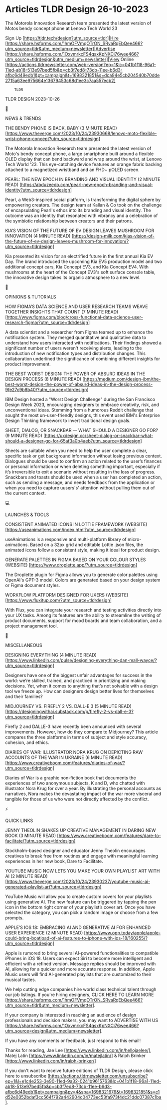 # Articles TLDR Design 26-10-2023

The Motorola Innovation Research team presented the latest version of
Motos bendy concept phone at Lenovo Tech World 23  

Sign Up [https://tldr.tech/design?utm_source=tldr]|Hire
[https://share.hsforms.com/1hmOFVmqOTrON_SRvaRqEbQee466?utm_source=tldr&utm_medium=newsletter]|Advertise
[https://share.hsforms.com/1OxvmrkcFS4qsxKpNXCi76wee466?utm_source=tldrdesign&utm_medium=newsletter]|View
Online
[https://actions.tldrnewsletter.com/web-version?ep=1&lc=041b1f18-96a1-11ed-ab18-513e97bed5fb&p=cb3f7ed8-73cb-11ee-b6d3-afbc6d49edb1&pt=campaign&t=1698321851&s=dca94e5cb204540b70dde2715a63ee975664e13679453c68d1ee3c7aa557ecb2]


		TLDR 

TLDR DESIGN 2023-10-26

📱 

NEWS & TRENDS

 THE BENDY PHONE IS BACK, BABY (3 MINUTE READ)
[https://www.theverge.com/2023/10/24/23930668/lenovo-moto-flexible-wrist-phone-concept?utm_source=tldrdesign]


 The Motorola Innovation Research team presented the latest version of
Moto's bendy concept phone, a large smartphone built around a flexible
OLED display that can bend backward and wrap around the wrist, at
Lenovo Tech World '23. This eye-catching device features an orange
fabric backing attached to a magnetized wristband and an FHD+ pOLED
screen. 

 PEARL: THE NEW EPOCH IN BRANDING AND VISUAL IDENTITY (2 MINUTE READ)
[https://abduzeedo.com/pearl-new-epoch-branding-and-visual-identity?utm_source=tldrdesign]


 Pearl, a Web3-inspired social platform, is transforming the digital
sphere by empowering creators. The design team at Kallan & Co took on
the challenge of encapsulating Pearl's ethos into its branding and
visual identity. The outcome was an identity that resonated with
vibrancy and a celebration of the symbiotic relationship between
creators and their patrons. 

 KIA’S VISION OF THE FUTURE OF EV DESIGN LEAVES MUSHROOM FOR
INNOVATION (4 MINUTE READ)
[https://design-milk.com/kias-vision-of-the-future-of-ev-design-leaves-mushroom-for-innovation/?utm_source=tldrdesign]


 Kia presented its vision for an electrified future in the first
annual Kia EV Day. The brand introduced the upcoming Kia EV5
production model and two additional concept cars, Kia Concept EV3, and
Kia Concept EV4. With mushrooms at the heart of the Concept EV3's soft
surface console table, the innovative design takes its organic
atmosphere to a new level. 

🚀 

OPINIONS & TUTORIALS

 HOW FIGMA’S DATA SCIENCE AND USER RESEARCH TEAMS WEAVE TOGETHER
INSIGHTS THAT COUNT (7 MINUTE READ)
[https://www.figma.com/blog/cross-functional-data-science-user-research-figma/?utm_source=tldrdesign]


 A data scientist and a researcher from Figma teamed up to enhance the
notification system. They merged quantitative and qualitative data to
understand how users interacted with notifications. Their findings
showed a significant number of users weren't receiving alerts, leading
to the introduction of new notification types and distribution
changes. This collaboration underlined the significance of combining
different insights for product improvement. 

 THE BEST WORST DESIGN: THE POWER OF ABSURD IDEAS IN THE DESIGN
PROCESS (8 MINUTE READ)
[https://medium.com/design-ibm/the-best-worst-design-the-power-of-absurd-ideas-in-the-design-process-9fe27c9b8b40/?utm_source=tldrdesign]


 IBM Design hosted a "Worst Design Challenge" during the San Francisco
Design Week 2023, encouraging designers to embrace creativity, risk,
and unconventional ideas. Stemming from a humorous Reddit challenge
that sought the most un-user-friendly designs, this event used IBM's
Enterprise Design Thinking framework to invert traditional design
goals. 

 SHEET, DIALOG, OR SNACKBAR — WHAT SHOULD A DESIGNER GO FOR? (9
MINUTE READ)
[https://uxdesign.cc/sheet-dialog-or-snackbar-what-should-a-designer-go-for-65af3a0b4aeb?utm_source=tldrdesign]


 Sheets are suitable when you need to help the user complete a clear,
specific task or get background information without losing previous
context. Dialogues should be used to confirm an action related to the
user’s finances or personal information or when deleting something
important, especially if it’s irreversible to exit a scenario
without resulting in the loss of progress. Snackbars and toasts should
be used when a user has completed an action, such as sending a
message, and needs feedback from the application or when you need to
capture uusers's' attention without pulling them out of the current
context. 

💻 

LAUNCHES & TOOLS

 CONSISTENT ANIMATED ICONS IN LOTTIE FRAMEWORK (WEBSITE)
[https://useanimations.com/index.html?utm_source=tldrdesign] 

 useAnimations is a responsive and multi-platform library of
micro-animations. Based on a 32px grid and editable Lottie .json
files, the animated icons follow a consistent style, making it ideal
for product design. 

 GENERATE PALETTES IN FIGMA BASED ON YOUR COLOUR STYLES (WEBSITE)
[https://www.droplette.app/?utm_source=tldrdesign] 

 The Droplette plugin for Figma allows you to generate color palettes
using OpenAI's GPT-3 model. Colors are generated based on your design
system or Figma document styles. 

 WORKFLOW PLATFORM DESIGNED FOR UXERS (WEBSITE)
[https://www.fluxitup.com/?utm_source=tldrdesign] 

 With Flux, you can integrate your research and testing activities
directly into your UX tasks. Among its features are the ability to
streamline the writing of product documents, support for mood boards
and team collaboration, and a project management tool. 

🎁 

MISCELLANEOUS

 DESIGNING EVERYTHING (4 MINUTE READ)
[https://www.linkedin.com/pulse/designing-everything-dan-mall-wayce/?utm_source=tldrdesign]


 Designers have one of the biggest unfair advantages for success in
the world: we’re skilled, trained, and practiced in prioritizing and
making decisions. Yet, when it comes to anything that’s not solvable
with a design tool we freeze up. How can designers design better lives
for themselves and their families? 

 MIDJOURNEY VS. FIREFLY 2 VS. DALL-E 3 (5 MINUTE READ)
[https://designingwithai.substack.com/p/firefly-2-vs-dall-e-3?utm_source=tldrdesign]


 Firefly 2 and DALLE-3 have recently been announced with several
improvements. However, how do they compare to Midjourney? This article
compares the three platforms in terms of subject and style accuracy,
cohesion, and ethics. 

 DIARIES OF WAR: ILLUSTRATOR NORA KRUG ON DEPICTING RAW ACCOUNTS OF
THE WAR IN UKRAINE (6 MINUTE READ)
[https://www.creativeboom.com/features/diaries-of-war/?utm_source=tldrdesign]


 Diaries of War is a graphic non-fiction book that documents the
experiences of two anonymous subjects, K and D, who chatted with
illustrator Nora Krug for over a year. By illustrating the personal
accounts as narratives, Nora makes the devastating impact of the war
more visceral and tangible for those of us who were not directly
affected by the conflict. 

⚡ 

QUICK LINKS

 JENNY THEOLIN SHAKES UP CREATIVE MANAGEMENT IN DARING NEW BOOK (3
MINUTE READ)
[https://www.creativeboom.com/features/dare-to-facilitate/?utm_source=tldrdesign]


 Stockholm-based designer and educator Jenny Theolin encourages
creatives to break free from routines and engage with meaningful
learning experiences in her new book, Dare to Facilitate. 

 YOUTUBE MUSIC NOW LETS YOU MAKE YOUR OWN PLAYLIST ART WITH AI (2
MINUTE READ)
[https://www.theverge.com/2023/10/24/23930237/youtube-music-ai-generated-playlist-art?utm_source=tldrdesign]


 YouTube Music will allow you to create custom covers for your
playlists using generative AI. The new feature can be triggered by
tapping the pen icon in the bottom right corner of your playlist’s
cover art. Once you have selected the category, you can pick a random
image or choose from a few prompts. 

 APPLE’S IOS 18: EMBRACING AI AND GENERATIVE AI FOR ENHANCED USER
EXPERIENCE (2 MINUTE READ)
[https://www.opp.today/apple/apple-could-bring-boatload-of-ai-features-to-iphone-with-ios-18/160255/?utm_source=tldrdesign]


 Apple is rumored to bring several AI-powered functionalities to
compatible iPhones in iOS 18. Users can expect Siri to become more
intelligent and efficient with a refined version. Message replies
should be improved with AI, allowing for a quicker and more accurate
response. In addition, Apple Music users will find AI-generated
playlists that are customized to their musical tastes. 

 We help cutting edge companies hire world class technical talent
through our job listings. If you're hiring designers, CLICK HERE TO
LEARN MORE
[https://share.hsforms.com/1hmOFVmqOTrON_SRvaRqEbQee466?utm_source=tldr&utm_medium=newsletter].


If your company is interested in reaching an audience of design
professionals and decision makers, you may want to ADVERTISE WITH US
[https://share.hsforms.com/1OxvmrkcFS4qsxKpNXCi76wee466?utm_source=design&utm_medium=newsletter].


If you have any comments or feedback, just respond to this email! 

Thanks for reading, 
Jae Lee [https://www.linkedin.com/in/hellojaelee/], Matej Latin
[https://www.linkedin.com/in/matejlatin/] & Ralph Brinker
[https://www.linkedin.com/in/ralph-brinker/] 

If you don't want to receive future editions of TLDR Design,
please click here to unsubscribe
[https://actions.tldrnewsletter.com/unsubscribe?ep=1&l=e1c4e253-3e90-11ed-9a32-0241b9615763&lc=041b1f18-96a1-11ed-ab18-513e97bed5fb&p=cb3f7ed8-73cb-11ee-b6d3-afbc6d49edb1&pt=campaign&pv=4&spa=1698321676&t=1698321851&s=c1d52e0352bdaf3cc564f792a442904c04773ec53fa973f4dc21ddc07387c1ba].